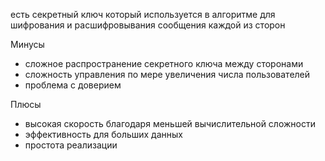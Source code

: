 есть секретный ключ который используется в алгоритме для шифрования и расшифровывания сообщения каждой из сторон

Минусы
- сложное распространение секретного ключа между сторонами
- сложность управления по мере увеличения числа пользователей
- проблема с доверием

Плюсы
- высокая скорость благодаря меньшей вычислительной сложности
- эффективность для больших данных
- простота реализации